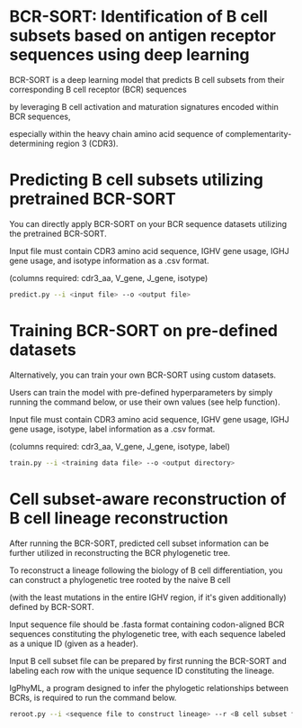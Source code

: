 # BCR-SORT: Identification of B cell subsets based on antigen receptor sequences using deep learning

BCR-SORT is a deep learning model that predicts B cell subsets from their corresponding B cell receptor (BCR) sequences 

by leveraging B cell activation and maturation signatures encoded within BCR sequences, 

especially within the heavy chain amino acid sequence of complementarity-determining region 3 (CDR3).


# Predicting B cell subsets utilizing pretrained BCR-SORT

You can directly apply BCR-SORT on your BCR sequence datasets utilizing the pretrained BCR-SORT.

Input file must contain CDR3 amino acid sequence, IGHV gene usage, IGHJ gene usage, and isotype information as a .csv format.

(columns required: cdr3_aa, V_gene, J_gene, isotype)

```bash
predict.py --i <input file> --o <output file> 
```


# Training BCR-SORT on pre-defined datasets

Alternatively, you can train your own BCR-SORT using custom datasets.

Users can train the model with pre-defined hyperparameters by simply running the command below, or use their own values (see help function).

Input file must contain CDR3 amino acid sequence, IGHV gene usage, IGHJ gene usage, isotype, label information as a .csv format.

(columns required: cdr3_aa, V_gene, J_gene, isotype, label)

```bash
train.py --i <training data file> --o <output directory> 
```


# Cell subset-aware reconstruction of B cell lineage reconstruction

After running the BCR-SORT, predicted cell subset information can be further utilized in reconstructing the BCR phylogenetic tree.

To reconstruct a lineage following the biology of B cell differentiation, you can construct a phylogenetic tree rooted by the naive B cell 

(with the least mutations in the entire IGHV region, if it's given additionally) defined by BCR-SORT.

Input sequence file should be .fasta format containing codon-aligned BCR sequences constituting the phylogenetic tree, with each sequence labeled as a unique ID (given as a header).

Input B cell subset file can be prepared by first running the BCR-SORT and labeling each row with the unique sequence ID constituting the lineage.

IgPhyML, a program designed to infer the phylogetic relationships between BCRs, is required to run the command below.

```bash
reroot.py --i <sequence file to construct lineage> --r <B cell subset file> --p <IgPhyML path>
```

